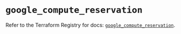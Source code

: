 # `google_compute_reservation`

Refer to the Terraform Registry for docs: [`google_compute_reservation`](https://registry.terraform.io/providers/hashicorp/google/6.36.0/docs/resources/compute_reservation).
